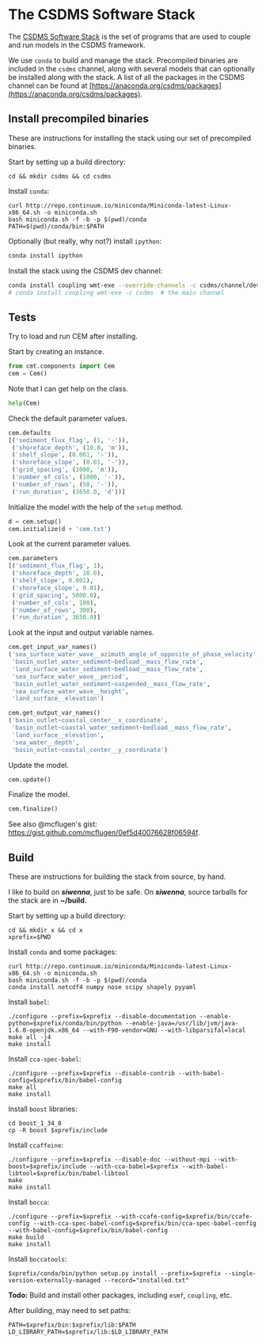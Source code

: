 # The CSDMS Software Stack

The [CSDMS Software Stack](https://github.com/csdms/csdms-stack)
is the set of programs
that are used to couple and run models
in the CSDMS framework.

We use `conda` to build and manage the stack.
Precompiled binaries are included in the `csdms` channel,
along with several models that can optionally be
installed along with the stack.
A list of all the packages in the CSDMS channel can be found at
[https://anaconda.org/csdms/packages](https://anaconda.org/csdms/packages).


## Install precompiled binaries

These are instructions for installing the stack
using our set of precompiled binaries.

Start by setting up a build directory:

    cd && mkdir csdms && cd csdms

Install `conda`:

    curl http://repo.continuum.io/miniconda/Miniconda-latest-Linux-x86_64.sh -o miniconda.sh
    bash miniconda.sh -f -b -p $(pwd)/conda
	PATH=$(pwd)/conda/bin:$PATH

Optionally (but really, why not?) install `ipython`:
```bash
conda install ipython
```

Install the stack using the CSDMS dev channel:
```bash
conda install coupling wmt-exe --override-channels -c csdms/channel/dev -c defaults
# conda install coupling wmt-exe -c csdms  # the main channel
```


## Tests

Try to load and run CEM after installing.

Start by creating an instance.
```python
from cmt.components import Cem
cem = Cem()
```

Note that I can get help on the class.
```python
help(Cem)
```

Check the default parameter values.
```python
cem.defaults
[('sediment_flux_flag', (1, '-')),
 ('shoreface_depth', (10.0, 'm')),
 ('shelf_slope', (0.001, '-')),
 ('shoreface_slope', (0.01, '-')),
 ('grid_spacing', (1000, 'm')),
 ('number_of_cols', (1000, '-')),
 ('number_of_rows', (50, '-')),
 ('run_duration', (3650.0, 'd'))]
```


Initialize the model with the help of the `setup` method.
```python
d = cem.setup()
cem.initialize(d + 'cem.txt')
```

Look at the current parameter values.
```python
cem.parameters
[('sediment_flux_flag', 1),
 ('shoreface_depth', 10.0),
 ('shelf_slope', 0.001),
 ('shoreface_slope', 0.01),
 ('grid_spacing', 5000.0),
 ('number_of_cols', 100),
 ('number_of_rows', 300),
 ('run_duration', 3650.0)]
```

Look at the input and output variable names.
```python
cem.get_input_var_names()
('sea_surface_water_wave__azimuth_angle_of_opposite_of_phase_velocity',
 'basin_outlet_water_sediment~bedload__mass_flow_rate',
 'land_surface_water_sediment~bedload__mass_flow_rate',
 'sea_surface_water_wave__period',
 'basin_outlet_water_sediment~suspended__mass_flow_rate',
 'sea_surface_water_wave__height',
 'land_surface__elevation')

cem.get_output_var_names()
('basin_outlet~coastal_center__x_coordinate',
 'basin_outlet~coastal_water_sediment~bedload__mass_flow_rate',
 'land_surface__elevation',
 'sea_water__depth',
 'basin_outlet~coastal_center__y_coordinate')
```

Update the model.
```python
cem.update()
```

Finalize the model.
```python
cem.finalize()
```

See also @mcflugen's gist: https://gist.github.com/mcflugen/0ef5d40076628f06594f.


## Build

These are instructions for building the stack from source, by hand.

I like to build on ***siwenna***, just to be safe.
On ***siwenna***,
source tarballs for the stack are in **~/build**.

Start by setting up a build directory:

    cd && mkdir x && cd x
	xprefix=$PWD

Install `conda` and some packages:

    curl http://repo.continuum.io/miniconda/Miniconda-latest-Linux-x86_64.sh -o miniconda.sh
    bash miniconda.sh -f -b -p $(pwd)/conda
    conda install netcdf4 numpy nose scipy shapely pyyaml

Install `babel`:

    ./configure --prefix=$xprefix --disable-documentation --enable-python=$xprefix/conda/bin/python --enable-java=/usr/lib/jvm/java-1.6.0-openjdk.x86_64 --with-F90-vendor=GNU --with-libparsifal=local
    make all -j4
    make install

Install `cca-spec-babel`:

    ./configure --prefix=$xprefix --disable-contrib --with-babel-config=$xprefix/bin/babel-config
    make all
    make install

Install `boost` libraries:

    cd boost_1_34_0
    cp -R boost $xprefix/include

Install `ccaffeine`:

    ./configure --prefix=$xprefix --disable-doc --without-mpi --with-boost=$xprefix/include --with-cca-babel=$xprefix --with-babel-libtool=$xprefix/bin/babel-libtool
    make
    make install

Install `bocca`:

    ./configure --prefix=$xprefix --with-ccafe-config=$xprefix/bin/ccafe-config --with-cca-spec-babel-config=$xprefix/bin/cca-spec-babel-config --with-babel-config=$xprefix/bin/babel-config
    make build
    make install

Install `boccatools`:

    $xprefix/conda/bin/python setup.py install --prefix=$xprefix --single-version-externally-managed --record="installed.txt"

**Todo:** Build and install other packages, including `esmf`, `coupling`, etc.

After building, may need to set paths:

    PATH=$xprefix/bin:$xprefix/lib:$PATH
    LD_LIBRARY_PATH=$xprefix/lib:$LD_LIBRARY_PATH
